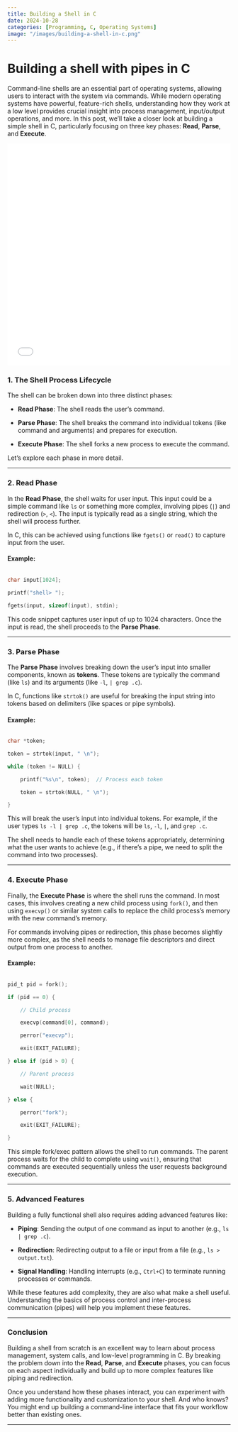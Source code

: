 ```yaml
---
title: Building a Shell in C
date: 2024-10-28
categories: [Programming, C, Operating Systems]
image: "/images/building-a-shell-in-c.png"
---
```


# Building a shell with pipes in C 

Command-line shells are an essential part of operating systems, allowing users to interact with the system via commands. While modern operating systems have powerful, feature-rich shells, understanding how they work at a low level provides crucial insight into process management, input/output operations, and more. In this post, we’ll take a closer look at building a simple shell in C, particularly focusing on three key phases: **Read**, **Parse**, and **Execute**.

<div class="video-container">
  <iframe
    width="100%"
    height="500"
    src="[https://youtu.be/2J7g3KcZJ3I](https://youtu.be/2J7g3KcZJ3I?si=LqDurAv2A1pYFtyx)"
    title="Building a Simple Shell in C"
    frameborder="0"
    allow="accelerometer; autoplay; clipboard-write; encrypted-media; gyroscope; picture-in-picture"
    allowfullscreen>
  </iframe>
</div>

### 1. The Shell Process Lifecycle

The shell can be broken down into three distinct phases:

- **Read Phase**: The shell reads the user’s command.

- **Parse Phase**: The shell breaks the command into individual tokens (like command and arguments) and prepares for execution.

- **Execute Phase**: The shell forks a new process to execute the command.

Let’s explore each phase in more detail.

-----------
### 2. **Read Phase**

In the **Read Phase**, the shell waits for user input. This input could be a simple command like `ls` or something more complex, involving pipes (`|`) and redirection (`>`, `<`). The input is typically read as a single string, which the shell will process further.

In C, this can be achieved using functions like `fgets()` or `read()` to capture input from the user.

#### Example:

```c

char input[1024];

printf("shell> ");

fgets(input, sizeof(input), stdin);

```

This code snippet captures user input of up to 1024 characters. Once the input is read, the shell proceeds to the **Parse Phase**.

-----
### 3. **Parse Phase**

The **Parse Phase** involves breaking down the user’s input into smaller components, known as **tokens**. These tokens are typically the command (like `ls`) and its arguments (like `-l`, `| grep .c`).

In C, functions like `strtok()` are useful for breaking the input string into tokens based on delimiters (like spaces or pipe symbols).

#### Example:

```c

char *token;

token = strtok(input, " \n");

while (token != NULL) {

    printf("%s\n", token);  // Process each token

    token = strtok(NULL, " \n");

}

```

This will break the user’s input into individual tokens. For example, if the user types `ls -l | grep .c`, the tokens will be `ls`, `-l`, `|`, and `grep .c`.

The shell needs to handle each of these tokens appropriately, determining what the user wants to achieve (e.g., if there’s a pipe, we need to split the command into two processes).

--------
### 4. **Execute Phase**

Finally, the **Execute Phase** is where the shell runs the command. In most cases, this involves creating a new child process using `fork()`, and then using `execvp()` or similar system calls to replace the child process’s memory with the new command’s memory.

For commands involving pipes or redirection, this phase becomes slightly more complex, as the shell needs to manage file descriptors and direct output from one process to another.

#### Example:

```c

pid_t pid = fork();

if (pid == 0) {

    // Child process

    execvp(command[0], command);

    perror("execvp");

    exit(EXIT_FAILURE);

} else if (pid > 0) {

    // Parent process

    wait(NULL);

} else {

    perror("fork");

    exit(EXIT_FAILURE);

}

```

This simple fork/exec pattern allows the shell to run commands. The parent process waits for the child to complete using `wait()`, ensuring that commands are executed sequentially unless the user requests background execution.

---

### 5. **Advanced Features**

Building a fully functional shell also requires adding advanced features like:

- **Piping**: Sending the output of one command as input to another (e.g., `ls | grep .c`).

- **Redirection**: Redirecting output to a file or input from a file (e.g., `ls > output.txt`).

- **Signal Handling**: Handling interrupts (e.g., `Ctrl+C`) to terminate running processes or commands.

While these features add complexity, they are also what make a shell useful. Understanding the basics of process control and inter-process communication (pipes) will help you implement these features.

---

### Conclusion

Building a shell from scratch is an excellent way to learn about process management, system calls, and low-level programming in C. By breaking the problem down into the **Read**, **Parse**, and **Execute** phases, you can focus on each aspect individually and build up to more complex features like piping and redirection.

Once you understand how these phases interact, you can experiment with adding more functionality and customization to your shell. And who knows? You might end up building a command-line interface that fits your workflow better than existing ones.

-------
